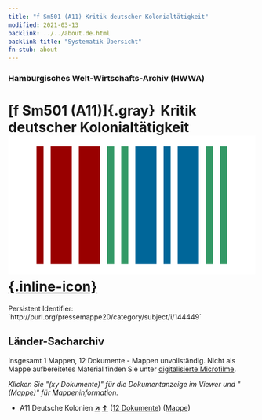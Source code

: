 ```yaml
---
title: "f Sm501 (A11) Kritik deutscher Kolonialtätigkeit"
modified: 2021-03-13
backlink: ../../about.de.html
backlink-title: "Systematik-Übersicht"
fn-stub: about
---
```


### Hamburgisches Welt-Wirtschafts-Archiv (HWWA)

# [f Sm501 (A11)]{.gray}&#8201; Kritik deutscher Kolonialtätigkeit &#160; [![Wikidata](/images/Wikidata-logo.svg "Wikidata"){.inline-icon}](http://www.wikidata.org/entity/Q104699306)

<div class="hint">Persistent Identifier: `http://purl.org/pressemappe20/category/subject/i/144449`</div>







## Länder-Sacharchiv




Insgesamt 1 Mappen, 12 Dokumente - Mappen unvollständig.
Nicht als Mappe aufbereitetes Material finden Sie unter [digitalisierte Microfilme](/film/h1_sh.de.html).

_Klicken Sie "(xy Dokumente)" für die Dokumentanzeige im Viewer und "(Mappe)" für Mappeninformation._



- A11 Deutsche Kolonien [**&nearr;**](../../../geo/i/140960/about.de.html "Deutsche Kolonien (alle Mappen)") [**&uarr;**](../../../geo/about.de.html#A11 "Ländersystematik") (<a href="https://pm20.zbw.eu/iiifview/folder/sh/140960,144449" title="über: Deutsche Kolonien : Kritik deutscher Kolonialtätigkeit" target="_blank">12 Dokumente</a>) ([Mappe](../../../../folder/sh/1409xx/140960/1444xx/144449/about.de.html))








